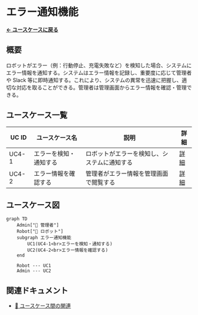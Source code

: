 # エラー通知機能

**[← ユースケースに戻る](../index.md)**

## 概要

ロボットがエラー（例：行動停止、充電失敗など）を検知した場合、システムにエラー情報を通知する。システムはエラー情報を記録し、重要度に応じて管理者や Slack 等に即時通知する。これにより、システムの異常を迅速に把握し、適切な対応を取ることができる。管理者は管理画面からエラー情報を確認・管理できる。

## ユースケース一覧

| UC ID | ユースケース名         | 説明                                         | 詳細               |
| ----- | ---------------------- | -------------------------------------------- | ------------------ |
| UC4-1 | エラーを検知・通知する | ロボットがエラーを検知し、システムに通知する | [詳細](uc04_01.md) |
| UC4-2 | エラー情報を確認する   | 管理者がエラー情報を管理画面で閲覧する       | [詳細](uc04_02.md) |

## ユースケース図

```mermaid
graph TD
    Admin["👤 管理者"]
    Robot["🤖 ロボット"]
    subgraph エラー通知機能
        UC1(UC4-1<br>エラーを検知・通知する)
        UC2(UC4-2<br>エラー情報を確認する)
    end

    Robot --- UC1
    Admin --- UC2
```

## 関連ドキュメント

- [📖 ユースケース間の関連](../usecase_relationships.md)
